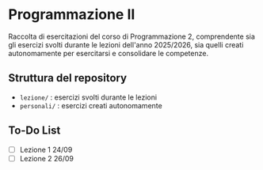 # Programmazione II
Raccolta di esercitazioni del corso di Programmazione 2, comprendente sia gli esercizi svolti durante le lezioni dell'anno 2025/2026, sia quelli creati autonomamente per esercitarsi e consolidare le competenze.

## Struttura del repository

- `lezione/` : esercizi svolti durante le lezioni
- `personali/` : esercizi creati autonomamente

## To-Do List
- [ ] Lezione 1 24/09
- [ ] Lezione 2 26/09
